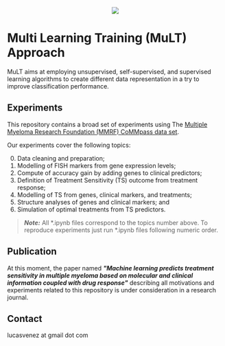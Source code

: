 <div align="center">
  <img src="https://github.com/lucasvenez/mult/blob/bioinformatics/mult_logo.png?raw=true">
</div>

# Multi Learning Training (MuLT) Approach

MuLT aims at employing unsupervised, self-supervised, and supervised learning algorithms to create different data representation in a try to improve classification performance.

## Experiments

This repository contains a broad set of experiments using The [Multiple Myeloma Research Foundation (MMRF) CoMMpass data set](https://research.themmrf.org/).

Our experiments cover the following topics:

   0. Data cleaning and preparation;
   1. Modelling of FISH markers from gene expression levels;
   2. Compute of accuracy gain by adding genes to clinical predictors;
   3. Definition of Treatment Sensitivity (TS) outcome from treatment response;
   4. Modelling of TS from genes, clinical markers, and treatments;
   5. Structure analyses of genes and clinical markers; and
   6. Simulation of optimal treatments from TS predictors.

> **_Note:_** All *.ipynb files correspond to the topics number above. To reproduce experiments just run *.ipynb files following numeric order.

## Publication

At this moment, the paper named **_"Machine learning predicts treatment sensitivity in multiple myeloma based on molecular and clinical information coupled with drug response"_** describing all motivations and experiments related to this repository is under consideration in a research journal.

## Contact

lucasvenez at gmail dot com
